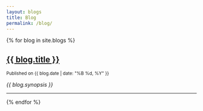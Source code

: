 ```yaml
---
layout: blogs
title: Blog
permalink: /blog/
---
```


{% for blog in site.blogs %}
<div class="blog-summary">
  <h2><a href="{{ blog.url }}">{{ blog.title }}</a></h2>
  <p><small>Published on {{ blog.date | date: "%B %d, %Y" }}</small></p>
  <p><em>{{ blog.synopsis }}</em></p>
</div>
<hr>
{% endfor %}

